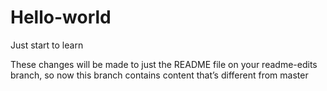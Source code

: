 # Hello-world
Just start to learn

These changes will be made to just the README file on your readme-edits branch, so now this branch contains content that’s different from master
